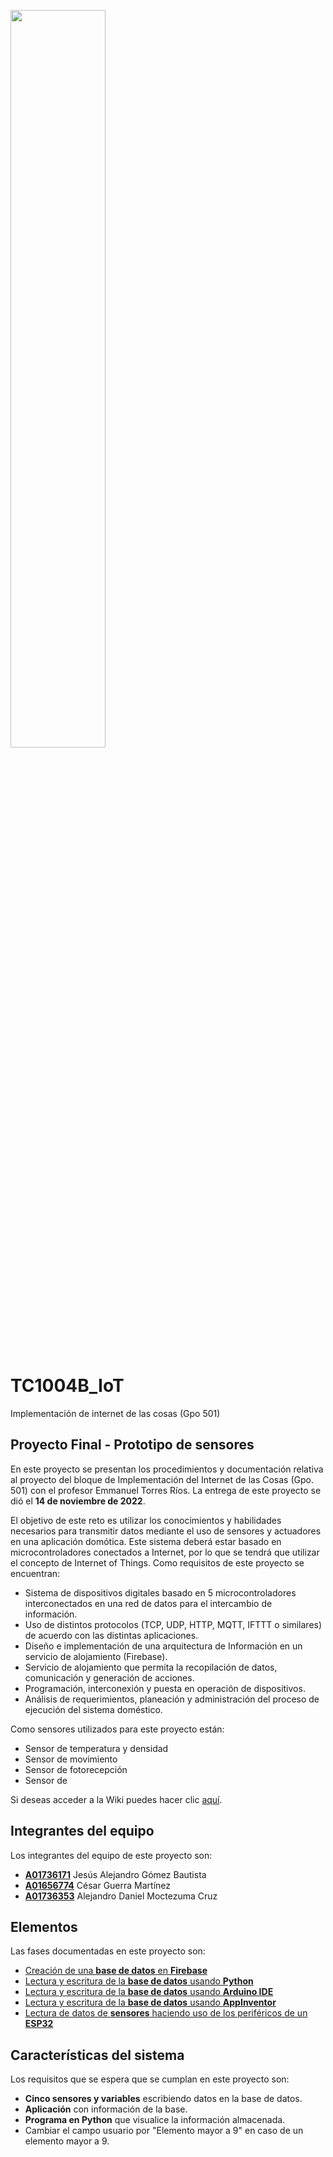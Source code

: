 [<img src="https://javier.rodriguez.org.mx/itesm/2014/tecnologico-de-monterrey-blue.png" width=55% height=55%>](https://tec.mx/es)

# TC1004B_IoT

Implementación de internet de las cosas (Gpo 501)

## Proyecto Final - Prototipo de sensores

En este proyecto se presentan los procedimientos y documentación relativa al proyecto del bloque de Implementación del Internet de las Cosas (Gpo. 501) con el profesor Emmanuel Torres Ríos. La entrega de este proyecto se dió el **14 de noviembre de 2022**.

El objetivo de este reto es utilizar los conocimientos y habilidades necesarios para transmitir datos mediante el uso de sensores y actuadores en una aplicación domótica. Este sistema deberá estar basado en microcontroladores conectados a Internet, por lo que se tendrá que utilizar el concepto de Internet of Things. Como requisitos de este proyecto se encuentran:

- Sistema de dispositivos digitales basado en 5 microcontroladores interconectados en una red de datos para el intercambio de información.
- Uso de distintos protocolos (TCP, UDP, HTTP, MQTT, IFTTT o similares) de acuerdo con las distintas aplicaciones.
- Diseño e implementación de una arquitectura de Información en un servicio de alojamiento (Firebase).
- Servicio de alojamiento que permita la recopilación de datos, comunicación y generación de acciones.
- Programación, interconexión y puesta en operación de dispositivos.
- Análisis de requerimientos, planeación y administración del proceso de ejecución del sistema doméstico.

Como sensores utilizados para este proyecto están:

- Sensor de temperatura y densidad
- Sensor de movimiento
- Sensor de fotorecepción
- Sensor de 




Si deseas acceder a la Wiki puedes hacer clic [aquí](https://github.com/A01736353/RetoFirebase/wiki).

## Integrantes del equipo

Los integrantes del equipo de este proyecto son:

- [**A01736171**](mailto:a01736171@tec.mx) Jesús Alejandro Gómez Bautista
- [**A01656774**](mailto:a01656774@tec.mx) César Guerra Martínez
- [**A01736353**](mailto:a01736353@tec.mx) Alejandro Daniel Moctezuma Cruz

## Elementos

Las fases documentadas en este proyecto son:

- [Creación de una **base de datos** en **Firebase**](https://github.com/A01736353/RetoFirebase/blob/main/1-BaseDatos.md)
- [Lectura y escritura de la **base de datos** usando **Python**](https://github.com/A01736353/RetoFirebase/blob/main/2-Python.md)
- [Lectura y escritura de la **base de datos** usando **Arduino IDE**](https://github.com/A01736353/RetoFirebase/blob/main/3-ArduinoIDE.md)
- [Lectura y escritura de la **base de datos** usando **AppInventor**](https://github.com/A01736353/RetoFirebase/blob/main/4-AppInventor.md)
- [Lectura de datos de **sensores** haciendo uso de los periféricos de un **ESP32**](https://github.com/A01736353/RetoFirebase/blob/main/5-SensoresESP32.md)


## Características del sistema

Los requisitos que se espera que se cumplan en este proyecto son:

- **Cinco sensores y variables** escribiendo datos en la base de datos.
- **Aplicación** con información de la base.
- **Programa en Python** que visualice la información almacenada.
- Cambiar el campo usuario por "Elemento mayor a 9" en caso de un elemento mayor a 9.
